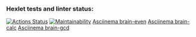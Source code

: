### Hexlet tests and linter status:
[![Actions Status](https://github.com/Gpex29/frontend-project-44/workflows/hexlet-check/badge.svg)](https://github.com/Gpex29/frontend-project-44/actions)
[![Maintainability](https://api.codeclimate.com/v1/badges/cc57dc0d1bfab26e4b1c/maintainability)](https://codeclimate.com/github/Gpex29/frontend-project-44/maintainability)
[Asciinema brain-even](https://asciinema.org/a/50JJI61diNYcuSMwyb2UGyd74)
[Asciinema brain-calc](https://asciinema.org/a/R78EqST8A2TCXw7Dcd10DVrQp)
[Asciinema brain-gcd](https://asciinema.org/a/PQSjVZ2gMfmbNp2hlOrm931Dr)